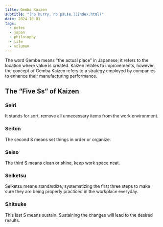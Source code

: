 ```yaml
---
title: Gemba Kaizen
subtitle: "[no hurry, no pause.](index.html)"
date: 2024-10-01
tags:
  - notes
  - japan
  - philosophy
  - life
  - volumen
---
```


The word Gemba means "the actual place" in Japanese; it refers to the location where value is created. Kaizen relates to improvements, however the concept of Gemba Kaizen refers to a strategy employed by companies to enhance their manufacturing performance.

## The “Five Ss” of Kaizen

### Seiri

It stands for sort, remove all unnecessary items from the work environment.

### Seiton

The second S means set things in order or organize.

### Seiso

The third S means clean or shine, keep work space neat.

### Seiketsu

Seiketsu means standardize, systematizing the first three steps to make sure they are being properly practiced in the workplace everyday.

### Shitsuke

This last S means sustain. Sustaining the changes will lead to the desired results.
